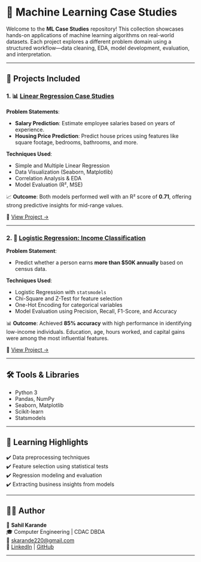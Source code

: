 # 🤖 Machine Learning Case Studies

Welcome to the **ML Case Studies** repository! This collection showcases hands-on applications of machine learning algorithms on real-world datasets. Each project explores a different problem domain using a structured workflow—data cleaning, EDA, model development, evaluation, and interpretation.

---

## 📁 Projects Included

### 1. 📊 [Linear Regression Case Studies](./linear)

**Problem Statements**:
- **Salary Prediction**: Estimate employee salaries based on years of experience.
- **Housing Price Prediction**: Predict house prices using features like square footage, bedrooms, bathrooms, and more.

**Techniques Used**:
- Simple and Multiple Linear Regression
- Data Visualization (Seaborn, Matplotlib)
- Correlation Analysis & EDA
- Model Evaluation (R², MSE)

📈 **Outcome**: Both models performed well with an R² score of **0.71**, offering strong predictive insights for mid-range values.

🔗 [View Project →](./linear)

---

### 2. 📘 [Logistic Regression: Income Classification](./logi)

**Problem Statement**:
- Predict whether a person earns **more than $50K annually** based on census data.

**Techniques Used**:
- Logistic Regression with `statsmodels`
- Chi-Square and Z-Test for feature selection
- One-Hot Encoding for categorical variables
- Model Evaluation using Precision, Recall, F1-Score, and Accuracy

📊 **Outcome**: Achieved **85% accuracy** with high performance in identifying low-income individuals. Education, age, hours worked, and capital gains were among the most influential features.

🔗 [View Project →](./logi)

---

## 🛠️ Tools & Libraries

- Python 3
- Pandas, NumPy
- Seaborn, Matplotlib
- Scikit-learn
- Statsmodels

---

## 🧠 Learning Highlights

✔️ Data preprocessing techniques  
✔️ Feature selection using statistical tests  
✔️ Regression modeling and evaluation  
✔️ Extracting business insights from models

---

## 👨‍💻 Author

👤 **Sahil Karande**  
🎓 Computer Engineering | CDAC DBDA  
📧 skarande220@gmail.com  
🔗 [LinkedIn](https://www.linkedin.com/in/sahil-karande-a77aa7207/) | [GitHub](https://github.com/sahilkarande)

---

